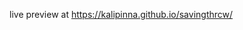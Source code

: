 live preview at <a href="https://kalipinna.github.io/savingthrcw/">https://kalipinna.github.io/savingthrcw/</a>
